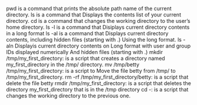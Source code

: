 pwd is a command that prints the absolute path name of the current directory.
ls is a command that Displays the contents list of your current directory.
cd is a command that changes the working directory to the user’s home directory.
ls -l is a command that Disiplays current directory contents in a long format
ls -al is a command that Displays current directory contents, including hidden files (starting with .) Using the long format.
ls -aln Displayis current directory contents on Long format with user and group IDs displayed numerically And hidden files (starting with .)
mkdir /tmp/my_first_directory: is a script that creates a directory named my_first_directory in the /tmp/ directory.
mv /tmp/betty /tmp/my_first_directory: is a script to Move the file betty from /tmp/ to /tmp/my_first_directory.
rm -rf /tmp/my_first_directory/betty: is a script that delete the file betty
rmdir /tmp/my_first_directory: is a script that deletes the directory my_first_directory that is in the /tmp directory
cd -: is a script that changes the working directory to the previous one.

